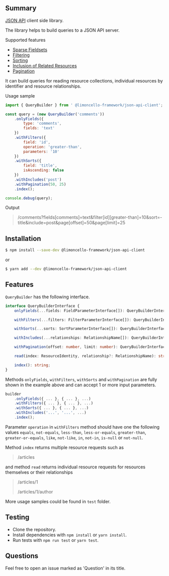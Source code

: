 ## Summary

[JSON API](http://jsonapi.org/) client side library.

The library helps to build queries to a JSON API server.

Supported features
- [Sparse Fieldsets](http://jsonapi.org/format/#fetching-sparse-fieldsets)
- [Filtering](http://jsonapi.org/format/#fetching-filtering)
- [Sorting](http://jsonapi.org/format/#fetching-sorting)
- [Inclusion of Related Resources](http://jsonapi.org/format/#fetching-includes)
- [Pagination](http://jsonapi.org/format/#fetching-pagination)

It can build queries for reading resource collections, individual resources by identifier and resource relationships.

Usage sample

```javascript
import { QueryBuilder } from ' @limoncello-framework/json-api-client';

const query = (new QueryBuilder('comments'))
    .onlyFields({
        type: 'comments',
        fields: 'text'
    })
    .withFilters({
        field: 'id',
        operation: 'greater-than',
        parameters: '10'
    })
    .withSorts({
        field: 'title',
        isAscending: false
    })
    .withIncludes('post')
    .withPagination(50, 25)
    .index();

console.debug(query);
```

Output

> /comments?fields[comments]=text&filter[id][greater-than]=10&sort=-title&include=post&page[offset]=50&page[limit]=25

## Installation

```bash
$ npm install --save-dev @limoncello-framework/json-api-client
```

or

```bash
$ yarn add --dev @limoncello-framework/json-api-client
```

## Features

`QueryBuilder` has the following interface.

```typescript
interface QueryBuilderInterface {
    onlyFields(...fields: FieldParameterInterface[]): QueryBuilderInterface;

    withFilters(...filters: FilterParameterInterface[]): QueryBuilderInterface;

    withSorts(...sorts: SortParameterInterface[]): QueryBuilderInterface;

    withIncludes(...relationships: RelationshipName[]): QueryBuilderInterface;

    withPagination(offset: number, limit: number): QueryBuilderInterface;

    read(index: ResourceIdentity, relationship?: RelationshipName): string;

    index(): string;
}
```

Methods `onlyFields`, `withFilters`, `withSorts` and `withPagination` are fully shown in the example above and can accept 1 or more input parameters.

```javascript
builder
    .onlyFields({ ... }, { ... }, ...)
    .withFilters({ ... }, { ... }, ...)
    .withSorts({ ... }, { ... }, ...)
    .withIncludes('...', '...', ...)
    .index();
```

Parameter `operation` in `withFilters` method should have one the following values `equals`, `not-equals`, `less-than`, `less-or-equals`, `greater-than`, `greater-or-equals`, `like`, `not-like`, `in`, `not-in`, `is-null` or `not-null`.

Method `index` returns multiple resource requests such as

> /articles

and method `read` returns individual resource requests for resources themselves or their relationships

> /articles/1
>
> /articles/1/author

More usage samples could be found in `test` folder.

## Testing

- Clone the repository.
- Install dependencies with `npm install` or `yarn install`.
- Run tests with `npm run test` or `yarn test`.

## Questions

Feel free to open an issue marked as 'Question' in its title.
